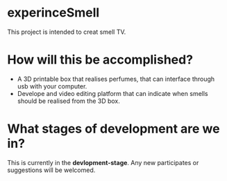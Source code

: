 # experinceSmell
This project is intended to creat smell TV. 

<h1>How will this be accomplished?</h1>

<ul>
  <li>A 3D printable box that realises perfumes, that can interface through usb with your computer.</li>
  <li>Develope and video editing platform that can indicate when smells should be realised from the 3D box.</li>
</ul>

<h1>What stages of development are we in? </h1>

 This is currently in the <strong>devlopment-stage</strong>. Any new participates or suggestions will be welcomed.
